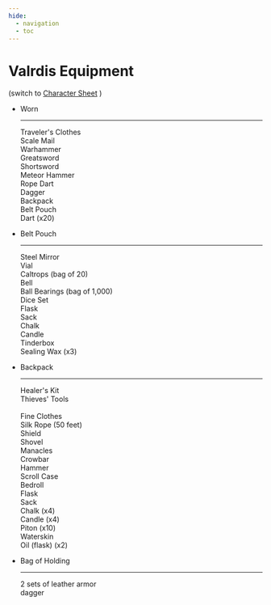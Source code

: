 ```yaml
---
hide:
  - navigation
  - toc
---
```


# Valrdis Equipment
(switch to [Character Sheet](https://half-guinea-press.github.io/Nocturnal_Campaign/players/Valdris_Fossic/) )

<div class="grid cards" markdown>

-   Worn

    ---

    Traveler's Clothes<br>
    Scale Mail<br>
    Warhammer<br>
    Greatsword<br>
    Shortsword<br>
    Meteor Hammer<br>
    Rope Dart<br>
    Dagger<br>
    Backpack<br>
    Belt Pouch<br>
    Dart (x20)<br>
    
-   Belt Pouch

    ---

    Steel Mirror<br>
    Vial<br>
    Caltrops (bag of 20)<br>
    Bell<br>
    Ball Bearings (bag of 1,000)<br>
    Dice Set<br>
    Flask<br>
    Sack<br>
    Chalk<br>
    Candle<br>
    Tinderbox<br>
    Sealing Wax (x3)<br>
    

-   Backpack

    ---

    Healer's Kit<br>
    Thieves' Tools<br>  
    Fine Clothes<br>
    Silk Rope (50 feet)<br>
    Shield<br>
    Shovel<br>
    Manacles<br>
    Crowbar<br>
    Hammer<br>
    Scroll Case<br>
    Bedroll<br>
    Flask<br>
    Sack<br>
    Chalk (x4)<br>
    Candle (x4)<br>
    Piton (x10)<br>
    Waterskin<br>
    Oil (flask) (x2)<br>
    
-   Bag of Holding

    ---

    2 sets of leather armor<br>
    dagger
    
    
</div>
